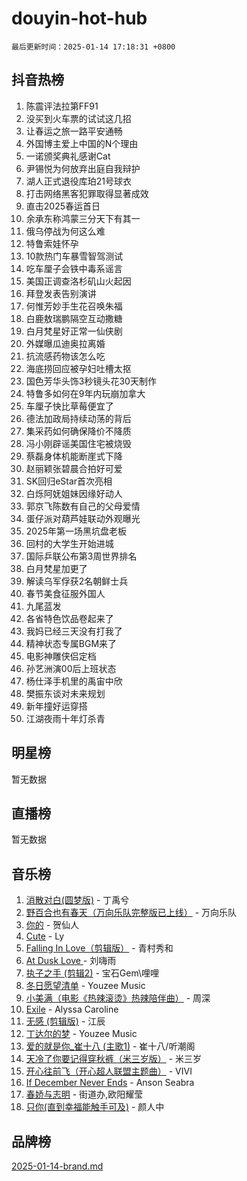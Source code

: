# douyin-hot-hub

`最后更新时间：2025-01-14 17:18:31 +0800`

## 抖音热榜

1. 陈震评法拉第FF91
1. 没买到火车票的试试这几招
1. 让春运之旅一路平安通畅
1. 外国博主爱上中国的N个理由
1. 一诺颁奖典礼感谢Cat
1. 尹锡悦为何放弃出庭自我辩护
1. 湖人正式退役库珀21号球衣
1. 打击网络黑客犯罪取得显著成效
1. 直击2025春运首日
1. 余承东称鸿蒙三分天下有其一
1. 俄乌停战为何这么难
1. 特鲁索娃怀孕
1. 10款热门车暴雪智驾测试
1. 吃车厘子会铁中毒系谣言
1. 美国正调查洛杉矶山火起因
1. 拜登发表告别演讲
1. 何惟芳妙手生花召唤朱福
1. 白鹿敖瑞鹏隔空互动撒糖
1. 白月梵星好正常一仙侠剧
1. 外媒曝瓜迪奥拉离婚
1. 抗流感药物该怎么吃
1. 海底捞回应被孕妇吐槽太抠
1. 国色芳华头饰3秒镜头花30天制作
1. 特鲁多如何在9年内玩崩加拿大
1. 车厘子快比草莓便宜了
1. 德法加政局持续动荡的背后
1. 集采药如何确保降价不降质
1. 冯小刚辟谣美国住宅被烧毁
1. 蔡磊身体机能断崖式下降
1. 赵丽颖张碧晨合拍好可爱
1. SK回归eStar首次亮相
1. 白烁阿妩姐妹因缘好动人
1. 郭京飞陈数有自己的父母爱情
1. 蛋仔派对葫芦娃联动外观曝光
1. 2025年第一场黑坑盘老板
1. 回村的大学生开始进城
1. 国际乒联公布第3周世界排名
1. 白月梵星加更了
1. 解读乌军俘获2名朝鲜士兵
1. 春节美食征服外国人
1. 九尾蓝发
1. 各省特色饮品卷起来了
1. 我妈已经三天没有打我了
1. 精神状态专属BGM来了
1. 电影神雕侠侣定档
1. 孙艺洲演00后上班状态
1. 杨仕泽手机里的禹宙中欣
1. 樊振东谈对未来规划
1. 新年撞好运穿搭
1. 江湖夜雨十年灯杀青

## 明星榜

暂无数据

## 直播榜

暂无数据

## 音乐榜

1. [消散对白(圆梦版)](https://sf5-hl-cdn-tos.douyinstatic.com/obj/tos-cn-ve-2774/og4jB5I5IizzoZVAAAzWgBMAsMDWoArfwBOiFs) - 丁禹兮
1. [野百合也有春天（万向乐队完整版已上线）](https://sf5-hl-cdn-tos.douyinstatic.com/obj/tos-cn-ve-2774/oMnUxhRAMiAGBqDtIPBQ7ACYQZFlJCftcgeDJE) - 万向乐队
1. [你的](https://sf5-hl-cdn-tos.douyinstatic.com/obj/tos-cn-ve-2774/oYuIeKf42jB7sEV6B2upMdpYAgfrQWj0FeRegh) - 贺仙人
1. [Cute](https://sf5-hl-cdn-tos.douyinstatic.com/obj/tos-cn-ve-2774/o4IbIzHWKAAB4wsS5qMBRiiAlEBGTpQRNfFvuo) - Ly
1. [Falling In Love（剪辑版）](https://sf5-hl-cdn-tos.douyinstatic.com/obj/tos-cn-ve-2774/o8ajpA8zzgBPahbBIO8AcKGBLJezFCRd1wfP9f) - 青村秀和
1. [ At Dusk  Love ](https://sf3-cdn-tos.douyinstatic.com/obj/tos-cn-ve-2774/o8CrpCf5CaYgI4ZrtQgMQAFEfuGqNnRSDQAPBc) - 刘嗨雨
1. [执子之手 (剪辑2)](https://sf5-hl-cdn-tos.douyinstatic.com/obj/tos-cn-ve-2774/oUoZLQjCc31XzqsBnBQUNgeKtYPBcgbFDwtfcu) - 宝石Gem\哩哩
1. [冬日愿望清单](https://sf5-hl-cdn-tos.douyinstatic.com/obj/tos-cn-ve-2774/oIIgUOeamCFCVAzxN6MFRLIBlLGpUqQxeeHrLE) - Youzee Music
1. [小美满（电影《热辣滚烫》热辣陪伴曲）](https://sf5-hl-cdn-tos.douyinstatic.com/obj/tos-cn-ve-2774/o0GAn2lSgfZIDUgtevCGDQYnFg4CwnrBaxbTZL) - 周深
1. [Exile](https://sf5-hl-cdn-tos.douyinstatic.com/obj/tos-cn-ve-2774/oYj4gAQTknKE3WW0Je8KGmQ7z1cA4FefwtbufD) - Alyssa Caroline
1. [无感 (剪辑版)](https://sf5-hl-cdn-tos.douyinstatic.com/obj/tos-cn-ve-2774/o0eIsUzJBDlQaQFC5OFlgbMEZC1TFYBftOBn6p) - 江辰
1. [丁达尔的梦](https://sf5-hl-cdn-tos.douyinstatic.com/obj/tos-cn-ve-2774/oMU3WirUZBVQkAC9ccG5P2IQirziZM2RTInUY) - Youzee Music
1. [爱的就是你_崔十八 (主歌1)](https://sf5-hl-cdn-tos.douyinstatic.com/obj/tos-cn-ve-2774/oI5BO5DhFZ6UTcNCnZaOCBLtZ7WIMQGfgnXf5E) - 崔十八/听潮阁
1. [天冷了你要记得穿秋裤（米三岁版）](https://sf5-hl-cdn-tos.douyinstatic.com/obj/tos-cn-ve-2774/oQlIwVIDWiZ6BQilAorS7MA0AgCkQDvcZAdm1) - 米三岁
1. [开心往前飞（开心超人联盟主题曲）](https://sf5-hl-cdn-tos.douyinstatic.com/obj/tos-cn-ve-2774/9d8fb7c82cf1421fb93a9fe925275e0a) - VIVI
1. [If December Never Ends](https://sf5-hl-cdn-tos.douyinstatic.com/obj/tos-cn-ve-2774/oY1IQMoTgCFIBg8RZifyqlBBt1UFgitTYmxeOS) - Anson Seabra
1. [春娇与志明](https://sf5-hl-cdn-tos.douyinstatic.com/obj/tos-cn-ve-2774/e530d8fceb7044b39707d7f9ff54add1) - 街道办,欧阳耀莹
1. [只你(直到幸福能触手可及)](https://sf5-hl-cdn-tos.douyinstatic.com/obj/tos-cn-ve-2774/o0lBkRDzFTeaVSUz3ZZSCBVtZ5DIMQGfgmEAuE) - 颜人中

## 品牌榜

[2025-01-14-brand.md](2025-01-14-brand.md)
